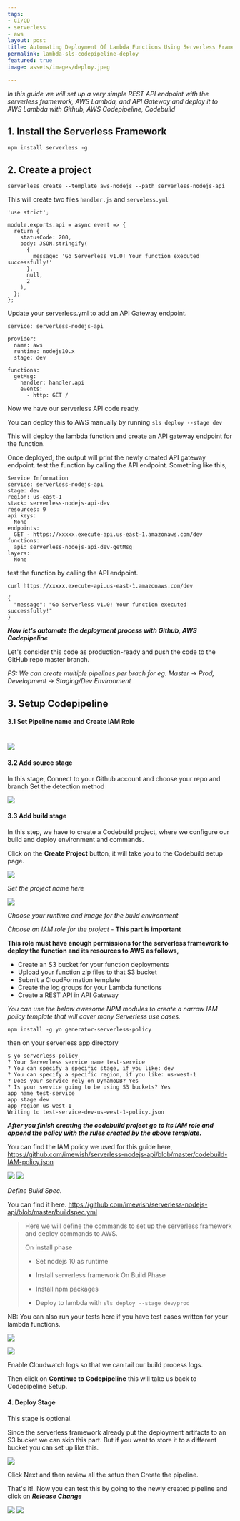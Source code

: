 ```yaml
---
tags:
- CI/CD
- serverless
- aws
layout: post
title: Automating Deployment Of Lambda Functions Using Serverless Framework, AWS CodePipeline
permalink: lambda-sls-codepipeline-deploy
featured: true
image: assets/images/deploy.jpeg

---
```

*In this guide we will set up a very simple REST API endpoint with the serverless framework, AWS Lambda, and API Gateway and deploy it to AWS Lambda with Github, AWS Codepipeline, Codebuild*



## 1. Install the Serverless Framework

```
npm install serverless -g
```

## 2. Create a project

```
serverless create --template aws-nodejs --path serverless-nodejs-api
```
This will create two files `handler.js` and `serveless.yml`

```
'use strict';

module.exports.api = async event => {
  return {
    statusCode: 200,
    body: JSON.stringify(
      {
        message: 'Go Serverless v1.0! Your function executed successfully!'
      },
      null,
      2
    ),
  };
};
```

Update your serverless.yml to add an API Gateway endpoint.

```
service: serverless-nodejs-api

provider:
  name: aws
  runtime: nodejs10.x
  stage: dev

functions:
  getMsg:
    handler: handler.api
    events:
      - http: GET /
```

Now we have our serverless API code ready. 

You can deploy this to AWS manually by running `sls deploy --stage dev`

This will deploy the lambda function and create an API gateway endpoint for the function. 

Once deployed, the output will print the newly created API gateway endpoint. test the function by calling the API endpoint. Something like this,

```
Service Information
service: serverless-nodejs-api
stage: dev
region: us-east-1
stack: serverless-nodejs-api-dev
resources: 9
api keys:
  None
endpoints:
  GET - https://xxxxx.execute-api.us-east-1.amazonaws.com/dev
functions:
  api: serverless-nodejs-api-dev-getMsg
layers:
  None
```

test the function by calling the API endpoint. 

```
curl https://xxxxx.execute-api.us-east-1.amazonaws.com/dev

{
  "message": "Go Serverless v1.0! Your function executed successfully!"
}
```

***Now let's automate the deployment process with Github, AWS Codepipeline***

Let's consider this code as production-ready and push the code to the GitHub repo master branch.

*PS: We can create multiple pipelines per brach for eg: Master -> Prod, Development -> Staging/Dev Environment*


## 3. Setup Codepipeline 

#### 3.1 Set Pipeline name and Create IAM Role
# ![](https://i.imgur.com/0G7LGP6.jpg)

#### 3.2 Add source stage

In this stage, Connect to your Github account and choose your repo and branch
Set the detection method  

![](https://i.imgur.com/d5R9UOA.jpg)

#### 3.3 Add build stage

In this step, we have to create a Codebuild project, where we configure our build and deploy environment and commands.

Click on the **Create Project** button, it will take you to the Codebuild setup page.


![](https://i.imgur.com/881kqAW.jpg)

*Set the project name here*

![](https://i.imgur.com/DalIjHD.jpg)

*Choose your runtime and image for the build environment*

*Choose an IAM role for the project* - **This part is important**

**This role must have enough permissions for the serverless framework to deploy the function and its resources to AWS as follows,** 

* Create an S3 bucket for your function deployments
* Upload your function zip files to that S3 bucket
* Submit a CloudFormation template
* Create the log groups for your Lambda functions
* Create a REST API in API Gateway

*You can use the below awesome NPM modules to create a narrow IAM policy template that will cover many Serverless use cases.* 

`npm install -g yo generator-serverless-policy`

then on your serverless app directory 

```
$ yo serverless-policy
? Your Serverless service name test-service
? You can specify a specific stage, if you like: dev
? You can specify a specific region, if you like: us-west-1
? Does your service rely on DynamoDB? Yes
? Is your service going to be using S3 buckets? Yes
app name test-service
app stage dev
app region us-west-1
Writing to test-service-dev-us-west-1-policy.json
```

***After you finish creating the codebuild project go to its IAM role and append the policy with the rules created by the above template.*** 

You can find the IAM policy we used for this guide here,
https://github.com/imewish/serverless-nodejs-api/blob/master/codebuild-IAM-policy.json

![](https://i.imgur.com/RKn6C9O.jpg)
![](https://i.imgur.com/tfJdYRF.jpg)


*Define Build Spec.*

You can find it here. https://github.com/imewish/serverless-nodejs-api/blob/master/buildspec.yml
> Here we will define the commands to set up the serverless framework and deploy commands to AWS.
> 
> On install phase
> * Set nodejs 10 as runtime
> * Install serverless framework
> On Build Phase
> 
> * Install npm packages
> * Deploy to lambda with `sls deploy --stage dev/prod`
> 

NB: You can also run your tests here if you have test cases written for your lambda functions.

![](https://i.imgur.com/hORjMoL.jpg)

![](https://i.imgur.com/FrOlrri.jpg)

Enable Cloudwatch logs so that we can tail our build process logs.

Then click on **Continue to Codepipeline** this will take us back to Codepipeline Setup.

#### 4. Deploy Stage 

This stage is optional. 

Since the serverless framework already put the deployment artifacts to an S3 bucket we can skip this part. But if you want to store it to a different bucket you can set up like this. 

![](https://i.imgur.com/2qmHBAX.jpg)


Click Next and then review all the setup then Create the pipeline. 

That's it!. Now you can test this by going to the newly created pipeline and click on ***Release Change***

![](https://i.imgur.com/lQW9adE.jpg)
![](https://i.imgur.com/8rE0W6o.jpg)

